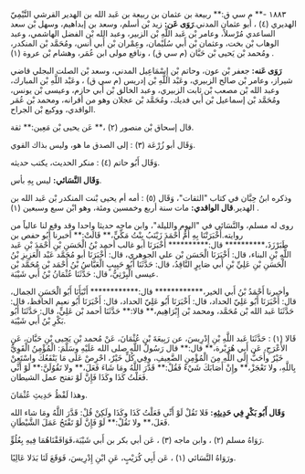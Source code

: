 ١٨٨٣ -** م سي ق:** ربيعة بن عثمان بن ربيعة بن عَبد الله بن الهدير القرشي التَّيْمِيّ الهديري (٤) ، أبو عثمان المدني.**رَوَى عَن:** زيد بْن أسلم، وسعد بن إبداهيم، وسهل بْن سعد الساعدي مُرْسلاً، وعامر بْن عَبد اللَّهِ بْن الزبير، وعبد الله بْن الفضل الهاشمي، وعبد الوهاب بْن بخت، وعثمان بْن أَبي سُلَيْمان، وعِمْران بْن أَبي أنس، ومُحَمَّد بْن المنكدر، ومُحمد بْن يَحيى بْن حَبَّان (م سي ق) ، ونافع مولى ابن عُمَر، وهشام بْن عروة (١) .

**رَوَى عَنه:** جعفر بْن عون، وحاتم بْن إِسْمَاعِيل المدني، وسعد بْن الصلت البجلي قاضي شيراز، وعامر بْن صالح الزبيري، وعَبْد اللَّهِ بْن إدريس (م سي ق) ، وعَبْد اللَّهِ بْن المبارك، وعبد الله بْن مصعب بْن ثابت الزبيري، وعبد الخالق بْن أَبي حازم، وعيسى بْن يونس، ومُحَمَّد بْن إسماعيل بْن أَبي فديك، ومُحَمَّد بْن عجلان وهو من أقرانه، ومحمد بْن عُمَر الواقدي، ووكيع بْن الجراح.

قال إسحاق بْن منصور (٢) ،** عَن يحيى بْن مَعِين:** ثقة.

وَقَال أبو زُرْعَة (٣) : إلى الصدق ما هو، وليس بذاك القوي.

وَقَال أَبُو حاتم (٤) : منكر الحديث، يكتب حديثه.

**وَقَال النَّسَائي:** ليس بِهِ بأس.

وذكره ابنُ حِبَّان في كتاب "الثقات"، وَقَال (٥) : أمه أم يحيى بْنت المنكدر بْن عَبد الله بن الهدير.**قال الواقدي:** مات سنة أربع وخمسين ومئة، وهو ابْن سبع وسبعين (١) .

روى له مسلم، والنَّسَائي في "اليوم والليلة"، وابن ماجه حديثا واحدا وقد وقع لنا عالياً من روايته.أَخْبَرَتْنَا بِهِ أُمُّ أَحْمَدَ زَيْنَبُ بِنْتُ مَكِّيٍّ،** قَالَتْ:** أخبرنا أَبُو حفص بن طَبَرْزَذَ،********** قال:********** أَخْبَرَنَا أبو غالب أحمد بْنُ الْحَسَنِ بْنِ أَحْمَدَ بْنِ عَبد اللَّهِ بْنِ البناء، قال: أَخْبَرَنَا الْحَسَن بْن علي الجوهري، قال: أَخْبَرَنَا أبو مُحَمَّد عَبْد الْعَزِيزِ بْنُ الْحَسَنِ بْنِ عَلِيِّ بْنِ أَبي صَابِرٍ النَّاقِدُ، قال: حَدَّثَنَا أَبُو حَبِيبٍ الْعَبَّاسُ بْنُ أَحْمَد بْن مُحَمَّد بْن عيسى الْبِرْتِيُّ، قال: حَدَّثَنَا عُثْمَانُ بْنُ أَبي شَيْبَة.

وأخبرنا أَحْمَدُ بْنُ أَبي الخير،************ قال:************ أَنْبَأَنَا أَبُو الْحَسَنِ الجمال، قال: أَخْبَرَنَا أَبُو عَلِيّ الحداد، قال: أَخْبَرَنَا أَبُو عَلِيّ الحداد، قال: أَخْبَرَنَا أَبُو نعيم الحافظ، قال: حَدَّثَنَا عَبد الله بْن مُحَمَّد، ومحمد بْن إِبْرَاهِيم،** قالا:** حَدَّثَنَا أحمد بْن عَلِيٍّ، قال: حَدَّثَنَا أَبُو بَكْرِ بْنُ أَبي شَيْبَة.

قَالا (١) : حَدَّثَنَا عَبد اللَّهِ بْنِ إِدْرِيسَ، عن رَبِيعَةَ بْنِ عُثْمَانَ، عَنْ مُحمد بْنِ يَحيى بْنِ حَبَّان، عَنِ الأَعْرَجِ، عَن أَبِي هُرَيْرة،** قال:** قال رَسُولُ اللَّهِ صلى الله عَلَيْهِ وسَلَّمَ: الْمُؤْمِنُ الْقَوِيُّ خَيْرٌ وأَحَبُّ إِلَى اللَّهِ مِنَ الْمُؤْمِنِ الضَّعِيفِ، وفِي كُلٍّ خَيْرٌ، احْرِصْ عَلَى مَا يَنْفَعُكَ واسْتَعِنْ بِاللَّهِ، ولا تَعْجَزْ،** وإِنْ أَصَابَكَ شَيْءٌ فَقُلْ:** قَدَّرَ اللَّهُ ومَا شَاءَ فَعَلَ،** ولا تَقُوُلَنَّ:** لَوْ أَنِّي فَعَلْتُ كَذَا وكَذَا فَإِنَّ لَوْ تفتح عمل الشيطان.

وهذا لَفْظُ حَدِيثِ عُثْمَانَ.

**وَقَال أَبُو بَكْرٍ فِي حَدِيثِهِ:** فَلا تَقُلْ لَوْ أَنِّي فَعَلْتُ كَذَا وكَذَا ولَكِنْ قُلْ: قَدَّرَ اللَّهُ ومَا شاء الله فَعَلَ،** ولا تَقُلْ:** لَوْ فَإِنَّ لَوْ تَفْتَحُ عَمَلَ الشَّيْطَانِ.

رَوَاهُ مسلم (٢) ، وابن ماجه (٣) ، عَن أبي بكر بن أَبي شَيْبَة،فَوَافَقْنَاهُمَا فِيهِ بِعُلُوٍّ.

ورَوَاهُ النَّسَائي (١) ، عَن أَبِي كُرَيْبٍ، عَنِ ابْنِ إِدْرِيسَ، فَوَقَعَ لَنَا بَدَلا عَالِيًا.